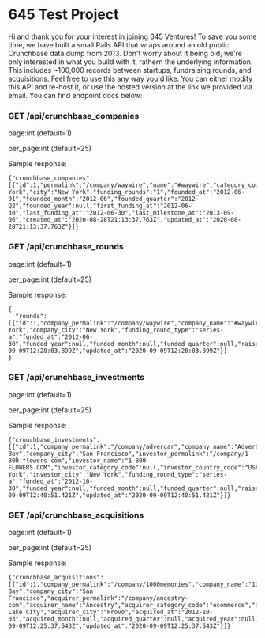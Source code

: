 # 645 Test Project

Hi and thank you for your interest in joining 645 Ventures! To save you some time, we have built a small Rails API that wraps around an old public Crunchbase data dump from 2013. Don't worry about it being old, we're only interested in what you build with it, rathern the underlying information. This includes ~100,000 records between startups, fundraising rounds, and acquisitions. Feel free to use this any way you'd like. You can either modify this API and re-host it, or use the hosted version at the link we provided via email. You can find endpoint docs below:

### GET /api/crunchbase_companies

page:int (default=1)

per_page:int (default=25)

Sample response:

```
{"crunchbase_companies":[{"id":1,"permalink":"/company/waywire","name":"#waywire","category_code":"news","funding_total_usd":"1750000.0","status":"operating","country_code":"USA","state_code":"NY","region":"New York","city":"New York","funding_rounds":"1","founded_at":"2012-06-01","founded_month":"2012-06","founded_quarter":"2012-Q2","founded_year":null,"first_funding_at":"2012-06-30","last_funding_at":"2012-06-30","last_milestone_at":"2013-09-06","created_at":"2020-08-28T21:13:37.763Z","updated_at":"2020-08-28T21:13:37.763Z"}]}
```

### GET /api/crunchbase_rounds

page:int (default=1)

per_page:int (default=25)

Sample response:

```
{
  "rounds": [{"id":1,"company_permalink":"/company/waywire","company_name":"#waywire","company_category_code":"news","company_country_code":"USA","company_state_code":"NY","company_region":"New York","company_city":"New York","funding_round_type":"series-a","funded_at":"2012-06-30","funded_year":null,"funded_month":null,"funded_quarter":null,"raised_amount_usd":"1750000.0","created_at":"2020-09-09T12:28:03.899Z","updated_at":"2020-09-09T12:28:03.899Z"}]
}
```

### GET /api/crunchbase_investments

page:int (default=1)

per_page:int (default=25)

Sample response:

```
{"crunchbase_investments":[{"id":1,"company_permalink":"/company/advercar","company_name":"AdverCar","company_category_code":"advertising","company_country_code":"USA","company_state_code":"CA","company_region":"SF Bay","company_city":"San Francisco","investor_permalink":"/company/1-800-flowers-com","investor_name":"1-800-FLOWERS.COM","investor_category_code":null,"investor_country_code":"USA","investor_state_code":"NY","investor_region":"New York","investor_city":"New York","funding_round_type":"series-a","funded_at":"2012-10-30","funded_year":null,"funded_month":null,"funded_quarter":null,"raised_amount_usd":"2000000.0","created_at":"2020-09-09T12:40:51.421Z","updated_at":"2020-09-09T12:40:51.421Z"}]}
```

### GET /api/crunchbase_acquisitions

page:int (default=1)

per_page:int (default=25)

Sample response:

```
{"crunchbase_acquisitions":[{"id":1,"company_permalink":"/company/1000memories","company_name":"1000memories","company_category_code":"web","company_country_code":"USA","company_state_code":"CA","company_region":"SF Bay","company_city":"San Francisco","acquirer_permalink":"/company/ancestry-com","acquirer_name":"Ancestry","acquirer_category_code":"ecommerce","acquirer_country_code":"USA","acquirer_state_code":"UT","acquirer_region":"Salt Lake City","acquirer_city":"Provo","acquired_at":"2012-10-03","acquired_month":null,"acquired_quarter":null,"acquired_year":null,"price_amount":null,"price_currency_code":"USD","created_at":"2020-09-09T12:25:37.543Z","updated_at":"2020-09-09T12:25:37.543Z"}]}
```

